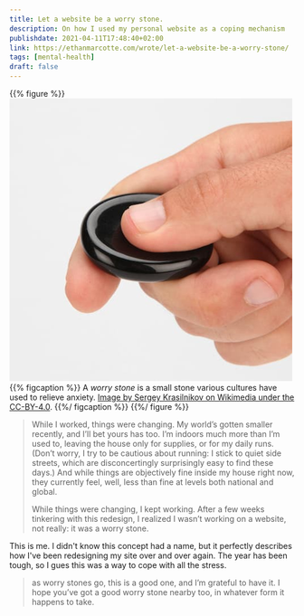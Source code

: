 ```yaml
---
title: Let a website be a worry stone.
description: On how I used my personal website as a coping mechanism
publishdate: 2021-04-11T17:48:40+02:00
link: https://ethanmarcotte.com/wrote/let-a-website-be-a-worry-stone/
tags: [mental-health]
draft: false
---
```


{{% figure %}}
![A hand holding a worry stone with the stone resting against the index finger and the thumb set in the stone's dimple](/images/worry-stone.jpg)
{{% figcaption %}}
A <dfn>worry stone</dfn> is a small stone various cultures have used to relieve anxiety. [Image by Sergey Krasilnikov on Wikimedia under the CC-BY-4.0](https://commons.wikimedia.org/wiki/File:Worry_stone_2.jpg). 
{{%/ figcaption %}}
{{%/ figure %}}

> While I worked, things were changing. My world’s gotten smaller recently, and I’ll bet yours has too. I’m indoors much more than I’m used to, leaving the house only for supplies, or for my daily runs. (Don’t worry, I try to be cautious about running: I stick to quiet side streets, which are disconcertingly surprisingly easy to find these days.) And while things are objectively fine inside my house right now, they currently feel, well, less than fine at levels both national and global.
>
> While things were changing, I kept working. After a few weeks tinkering with this redesign, I realized I wasn’t working on a website, not really: it was a worry stone.

This is me. I didn't know this concept had a name, but it perfectly describes how I've been redesigning my site over and over again. The year has been tough, so I gues this was a way to cope with all the stress.

> as worry stones go, this is a good one, and I’m grateful to have it. I hope you’ve got a good worry stone nearby too, in whatever form it happens to take.
